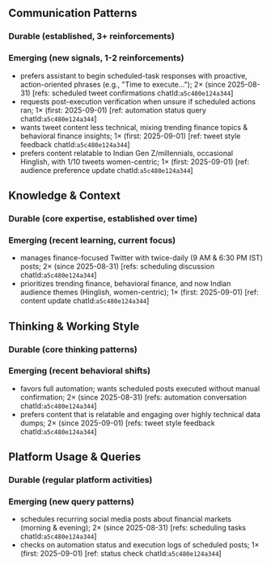 ## Communication Patterns
### Durable (established, 3+ reinforcements)

### Emerging (new signals, 1-2 reinforcements)
- prefers assistant to begin scheduled-task responses with proactive, action-oriented phrases (e.g., "Time to execute..."); 2× (since 2025-08-31) [refs: scheduled tweet confirmations chatId:`a5c480e124a344`]
- requests post-execution verification when unsure if scheduled actions ran; 1× (first: 2025-09-01) [ref: automation status query chatId:`a5c480e124a344`]
- wants tweet content less technical, mixing trending finance topics & behavioral finance insights; 1× (first: 2025-09-01) [ref: tweet style feedback chatId:`a5c480e124a344`]
- prefers content relatable to Indian Gen Z/millennials, occasional Hinglish, with 1/10 tweets women-centric; 1× (first: 2025-09-01) [ref: audience preference update chatId:`a5c480e124a344`]

## Knowledge & Context
### Durable (core expertise, established over time)

### Emerging (recent learning, current focus)
- manages finance-focused Twitter with twice-daily (9 AM & 6:30 PM IST) posts; 2× (since 2025-08-31) [refs: scheduling discussion chatId:`a5c480e124a344`]
- prioritizes trending finance, behavioral finance, and now Indian audience themes (Hinglish, women-centric); 1× (first: 2025-09-01) [ref: content update chatId:`a5c480e124a344`]

## Thinking & Working Style
### Durable (core thinking patterns)

### Emerging (recent behavioral shifts)
- favors full automation; wants scheduled posts executed without manual confirmation; 2× (since 2025-08-31) [refs: automation conversation chatId:`a5c480e124a344`]
- prefers content that is relatable and engaging over highly technical data dumps; 2× (since 2025-09-01) [refs: tweet style feedback chatId:`a5c480e124a344`]

## Platform Usage & Queries
### Durable (regular platform activities)

### Emerging (new query patterns)
- schedules recurring social media posts about financial markets (morning & evening); 2× (since 2025-08-31) [refs: scheduling tasks chatId:`a5c480e124a344`]
- checks on automation status and execution logs of scheduled posts; 1× (first: 2025-09-01) [ref: status check chatId:`a5c480e124a344`]